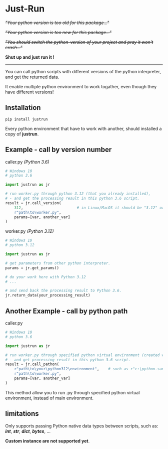 # Just-Run
~~*"Your python version is too old for this package..."*~~

~~*"Your python version is too new for this package..."*~~

~~*"You should switch the python-version of your project and pray it won't crash..."*~~

**Shut up and just run it !**

---

You can call python scripts with different versions of the python interpreter, and get the returned data.

It enable multiple python environment to work togather, even though they have different versions!

## Installation
```
pip install justrun
```
Every python environment that have to work with another, 
should installed a copy of **justrun**.

## Example - call by version number

caller.py *(Python 3.6)*
```python
# Windows 10
# python 3.6

import justrun as jr

# run worker.py through python 3.12 (that you already installed),
# - and get the processing result in this python 3.6 script.
result = jr.call_version(
    312,                        # in Linux/MacOS it should be "3.12" or 3.12
    r"path\to\worker.py",
    params=[var, another_var]
)
```

worker.py *(Python 3.12)*
```python
# Windows 10
# python 3.12

import justrun as jr

# get parameters from other python interpreter.
params = jr.get_params()

# do your work here with Python 3.12
# ...

# and send back the processing result to Python 3.6.
jr.return_data(your_processing_result)
```

## Another Example - call by python path

caller.py
```python
# Windows 10
# python 3.6

import justrun as jr

# run worker.py through specified python virtual environment (created with any version),
# - and get processing result in this python 3.6 script.
result = jr.call_pathon(
    r"path\to\your\python312\environment",    # such as r"c:\python-sandbox\312-myvenv"
    r"path\to\worker.py",
    params=[var, another_var]
)
```

This method allow you to run .py through specified python virtual environment, instead of main environment.

## limitations

Only supports passing Python native data types between scripts, such as: ***int***, ***str***, ***dict***, ***bytes***, ...
  
**Custom instance are not supported yet**.

